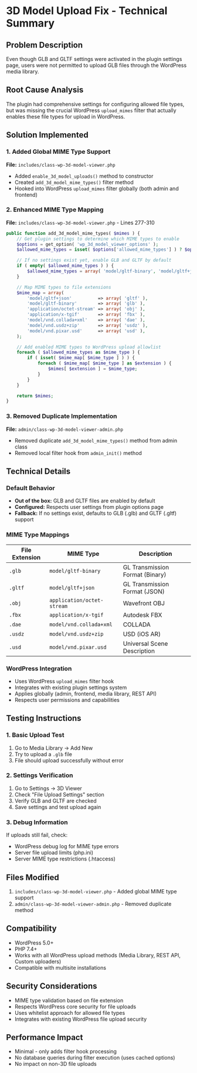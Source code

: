 # 3D Model Upload Fix - Technical Summary

## Problem Description
Even though GLB and GLTF settings were activated in the plugin settings page, users were not permitted to upload GLB files through the WordPress media library.

## Root Cause Analysis
The plugin had comprehensive settings for configuring allowed file types, but was missing the crucial WordPress `upload_mimes` filter that actually enables these file types for upload in WordPress.

## Solution Implemented

### 1. Added Global MIME Type Support
**File:** `includes/class-wp-3d-model-viewer.php`
- Added `enable_3d_model_uploads()` method to constructor
- Created `add_3d_model_mime_types()` filter method
- Hooked into WordPress `upload_mimes` filter globally (both admin and frontend)

### 2. Enhanced MIME Type Mapping
**File:** `includes/class-wp-3d-model-viewer.php` - Lines 277-310
```php
public function add_3d_model_mime_types( $mimes ) {
    // Get plugin settings to determine which MIME types to enable
    $options = get_option( 'wp_3d_model_viewer_options' );
    $allowed_mime_types = isset( $options['allowed_mime_types'] ) ? $options['allowed_mime_types'] : array();

    // If no settings exist yet, enable GLB and GLTF by default
    if ( empty( $allowed_mime_types ) ) {
        $allowed_mime_types = array( 'model/gltf-binary', 'model/gltf+json' );
    }

    // Map MIME types to file extensions
    $mime_map = array(
        'model/gltf+json'          => array( 'gltf' ),
        'model/gltf-binary'        => array( 'glb' ),
        'application/octet-stream' => array( 'obj' ),
        'application/x-tgif'       => array( 'fbx' ),
        'model/vnd.collada+xml'    => array( 'dae' ),
        'model/vnd.usdz+zip'       => array( 'usdz' ),
        'model/vnd.pixar.usd'      => array( 'usd' ),
    );

    // Add enabled MIME types to WordPress upload allowlist
    foreach ( $allowed_mime_types as $mime_type ) {
        if ( isset( $mime_map[ $mime_type ] ) ) {
            foreach ( $mime_map[ $mime_type ] as $extension ) {
                $mimes[ $extension ] = $mime_type;
            }
        }
    }

    return $mimes;
}
```

### 3. Removed Duplicate Implementation
**File:** `admin/class-wp-3d-model-viewer-admin.php`
- Removed duplicate `add_3d_model_mime_types()` method from admin class
- Removed local filter hook from `admin_init()` method

## Technical Details

### Default Behavior
- **Out of the box:** GLB and GLTF files are enabled by default
- **Configured:** Respects user settings from plugin options page
- **Fallback:** If no settings exist, defaults to GLB (.glb) and GLTF (.gltf) support

### MIME Type Mappings
| File Extension | MIME Type | Description |
|---------------|-----------|-------------|
| `.glb` | `model/gltf-binary` | GL Transmission Format (Binary) |
| `.gltf` | `model/gltf+json` | GL Transmission Format (JSON) |
| `.obj` | `application/octet-stream` | Wavefront OBJ |
| `.fbx` | `application/x-tgif` | Autodesk FBX |
| `.dae` | `model/vnd.collada+xml` | COLLADA |
| `.usdz` | `model/vnd.usdz+zip` | USD (iOS AR) |
| `.usd` | `model/vnd.pixar.usd` | Universal Scene Description |

### WordPress Integration
- Uses WordPress `upload_mimes` filter hook
- Integrates with existing plugin settings system
- Applies globally (admin, frontend, media library, REST API)
- Respects user permissions and capabilities

## Testing Instructions

### 1. Basic Upload Test
1. Go to Media Library → Add New
2. Try to upload a `.glb` file
3. File should upload successfully without error

### 2. Settings Verification
1. Go to Settings → 3D Viewer
2. Check "File Upload Settings" section
3. Verify GLB and GLTF are checked
4. Save settings and test upload again

### 3. Debug Information
If uploads still fail, check:
- WordPress debug log for MIME type errors
- Server file upload limits (php.ini)
- Server MIME type restrictions (.htaccess)

## Files Modified
1. `includes/class-wp-3d-model-viewer.php` - Added global MIME type support
2. `admin/class-wp-3d-model-viewer-admin.php` - Removed duplicate method

## Compatibility
- WordPress 5.0+
- PHP 7.4+
- Works with all WordPress upload methods (Media Library, REST API, Custom uploaders)
- Compatible with multisite installations

## Security Considerations
- MIME type validation based on file extension
- Respects WordPress core security for file uploads
- Uses whitelist approach for allowed file types
- Integrates with existing WordPress file upload security

## Performance Impact
- Minimal - only adds filter hook processing
- No database queries during filter execution (uses cached options)
- No impact on non-3D file uploads
